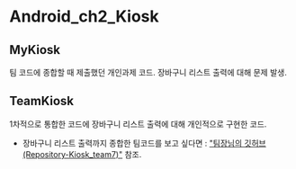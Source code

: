 # Android_ch2_Kiosk

## MyKiosk
팀 코드에 종합할 때 제출했던 개인과제 코드. 장바구니 리스트 출력에 대해 문제 발생.
<br>

## TeamKiosk
1차적으로 통합한 코드에 장바구니 리스트 출력에 대해 개인적으로 구현한 코드.
+ 장바구니 리스트 출력까지 종합한 팀코드를 보고 싶다면 : ["팀장님의 깃허브(Repository-Kiosk_team7)"](https://github.com/s-subeen/Kiosk_team7/tree/main) 참조.
